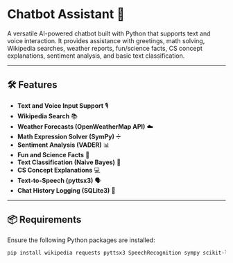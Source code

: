 # Chatbot Assistant 🤖

A versatile AI-powered chatbot built with Python that supports text and voice interaction. It provides assistance with greetings, math solving, Wikipedia searches, weather reports, fun/science facts, CS concept explanations, sentiment analysis, and basic text classification.

---

## 🛠 Features

- **Text and Voice Input Support** 🎙️
- **Wikipedia Search** 📚
- **Weather Forecasts (OpenWeatherMap API)** ☁️
- **Math Expression Solver (SymPy)** ➗
- **Sentiment Analysis (VADER)** 📊
- **Fun and Science Facts** 🔬
- **Text Classification (Naive Bayes)** 🧠
- **CS Concept Explanations** 💻
- **Text-to-Speech (pyttsx3)** 🗣️
- **Chat History Logging (SQLite3)** 💾

---

## 📦 Requirements

Ensure the following Python packages are installed:

```bash
pip install wikipedia requests pyttsx3 SpeechRecognition sympy scikit-learn nltk
